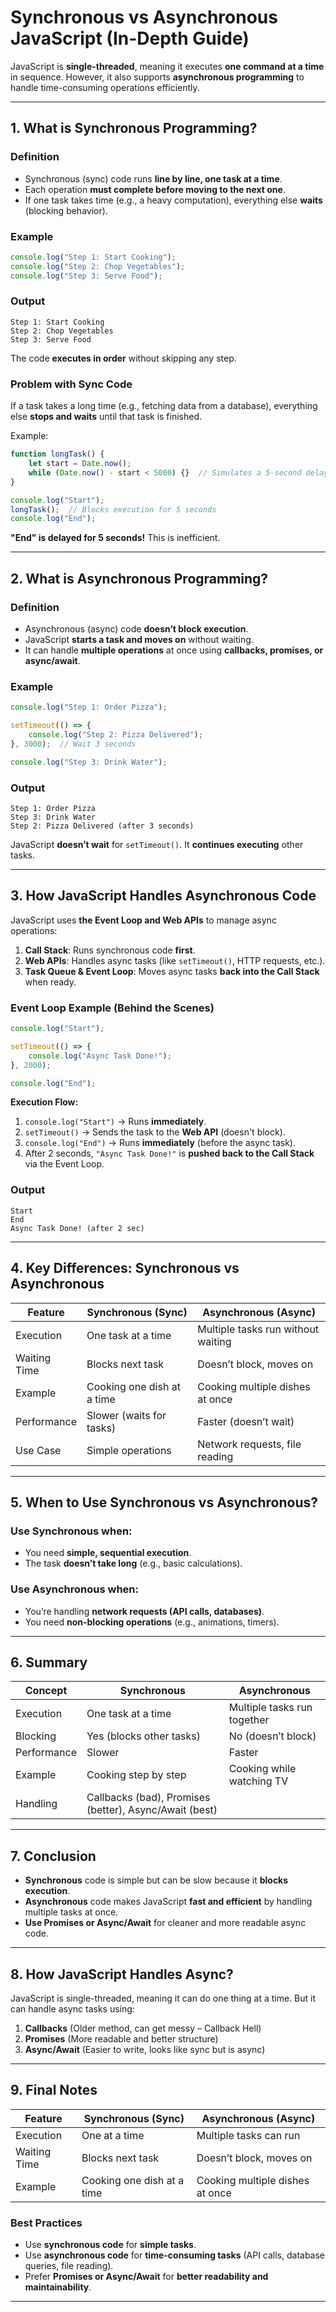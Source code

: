 # Synchronous vs Asynchronous JavaScript (In-Depth Guide)  

JavaScript is **single-threaded**, meaning it executes **one command at a time** in sequence. However, it also supports **asynchronous programming** to handle time-consuming operations efficiently.  

---

## 1. What is Synchronous Programming?  

### Definition  
- Synchronous (sync) code runs **line by line, one task at a time**.  
- Each operation **must complete before moving to the next one**.  
- If one task takes time (e.g., a heavy computation), everything else **waits** (blocking behavior).  

### Example  
```js
console.log("Step 1: Start Cooking");
console.log("Step 2: Chop Vegetables");
console.log("Step 3: Serve Food");
```
### Output  
```
Step 1: Start Cooking  
Step 2: Chop Vegetables  
Step 3: Serve Food  
```
The code **executes in order** without skipping any step.  

### Problem with Sync Code  
If a task takes a long time (e.g., fetching data from a database), everything else **stops and waits** until that task is finished.  

Example:  
```js
function longTask() {
    let start = Date.now();
    while (Date.now() - start < 5000) {}  // Simulates a 5-second delay
}

console.log("Start");
longTask();  // Blocks execution for 5 seconds
console.log("End");
```
**"End" is delayed for 5 seconds!** This is inefficient.  

---

## 2. What is Asynchronous Programming?  

### Definition  
- Asynchronous (async) code **doesn’t block execution**.  
- JavaScript **starts a task and moves on** without waiting.  
- It can handle **multiple operations** at once using **callbacks, promises, or async/await**.  

### Example  
```js
console.log("Step 1: Order Pizza");

setTimeout(() => {
    console.log("Step 2: Pizza Delivered");
}, 3000);  // Wait 3 seconds

console.log("Step 3: Drink Water");
```
### Output  
```
Step 1: Order Pizza  
Step 3: Drink Water  
Step 2: Pizza Delivered (after 3 seconds)
```
JavaScript **doesn’t wait** for `setTimeout()`. It **continues executing** other tasks.  

---

## 3. How JavaScript Handles Asynchronous Code  

JavaScript uses **the Event Loop and Web APIs** to manage async operations:  

1. **Call Stack**: Runs synchronous code **first**.  
2. **Web APIs**: Handles async tasks (like `setTimeout()`, HTTP requests, etc.).  
3. **Task Queue & Event Loop**: Moves async tasks **back into the Call Stack** when ready.  

### Event Loop Example (Behind the Scenes)  
```js
console.log("Start");

setTimeout(() => {
    console.log("Async Task Done!");
}, 2000);

console.log("End");
```
**Execution Flow:**  
1. `console.log("Start")` → Runs **immediately**.  
2. `setTimeout()` → Sends the task to the **Web API** (doesn't block).  
3. `console.log("End")` → Runs **immediately** (before the async task).  
4. After 2 seconds, `"Async Task Done!"` is **pushed back to the Call Stack** via the Event Loop.  

### Output  
```
Start  
End  
Async Task Done! (after 2 sec)
```

---

## 4. Key Differences: Synchronous vs Asynchronous  

| Feature      | Synchronous (Sync) | Asynchronous (Async) |
|-------------|----------------------|------------------------|
| Execution   | One task at a time | Multiple tasks run without waiting |
| Waiting Time | Blocks next task | Doesn’t block, moves on |
| Example     | Cooking one dish at a time | Cooking multiple dishes at once |
| Performance | Slower (waits for tasks) | Faster (doesn’t wait) |
| Use Case    | Simple operations | Network requests, file reading |

---

## 5. When to Use Synchronous vs Asynchronous?  

### Use Synchronous when:  
- You need **simple, sequential execution**.  
- The task **doesn’t take long** (e.g., basic calculations).  

### Use Asynchronous when:  
- You’re handling **network requests (API calls, databases)**.  
- You need **non-blocking operations** (e.g., animations, timers).  

---

## 6. Summary  

| Concept | Synchronous | Asynchronous |
|---------|------------|-------------|
| Execution | One task at a time | Multiple tasks run together |
| Blocking | Yes (blocks other tasks) | No (doesn’t block) |
| Performance | Slower | Faster |
| Example | Cooking step by step | Cooking while watching TV |
| Handling | Callbacks (bad), Promises (better), Async/Await (best) |

---

## 7. Conclusion  
- **Synchronous** code is simple but can be slow because it **blocks execution**.  
- **Asynchronous** code makes JavaScript **fast and efficient** by handling multiple tasks at once.  
- **Use Promises or Async/Await** for cleaner and more readable async code.  

---

## 8. How JavaScript Handles Async?  

JavaScript is single-threaded, meaning it can do one thing at a time. But it can handle async tasks using:  

1. **Callbacks** (Older method, can get messy – Callback Hell)  
2. **Promises** (More readable and better structure)  
3. **Async/Await** (Easier to write, looks like sync but is async)  

---

## 9. Final Notes  

| Feature | Synchronous (Sync) | Asynchronous (Async) |
|---------|------------------|------------------|
| Execution | One at a time | Multiple tasks can run |
| Waiting Time | Blocks next task | Doesn’t block, moves on |
| Example | Cooking one dish at a time | Cooking multiple dishes at once |

### Best Practices  
- Use **synchronous code** for **simple tasks**.  
- Use **asynchronous code** for **time-consuming tasks** (API calls, database queries, file reading).  
- Prefer **Promises or Async/Await** for **better readability and maintainability**.

---